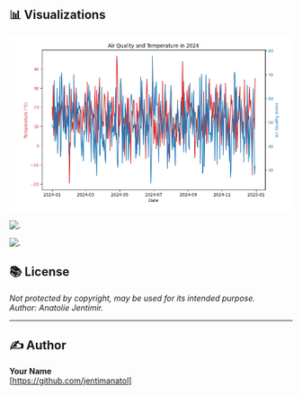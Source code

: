 

## 📊 Visualizations


 ![.](./Figure_1.png) 

 ![.](./Figure_2.png) 

 ![.](./Figure_3.png) 



## 📚 License

_Not protected by copyright, may be used for its intended purpose._  
_Author: Anatolie Jentimir._

---

## ✍️ Author

**Your Name**  
[https://github.com/jentimanatol]  
